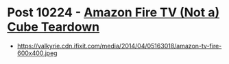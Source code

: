 # Post 10224 - [Amazon Fire TV (Not a) Cube Teardown](https://www.ifixit.com/News/10224/amazon-fire-tv-not-a-cube-teardown)

- https://valkyrie.cdn.ifixit.com/media/2014/04/05163018/amazon-tv-fire-600x400.jpeg
